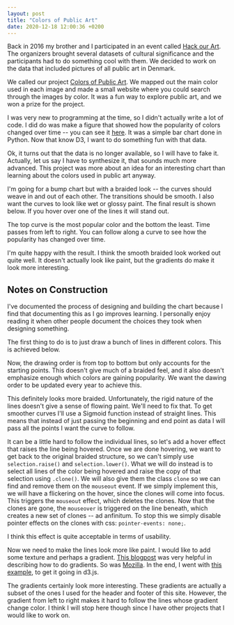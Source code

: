 ```yaml
---
layout: post
title: "Colors of Public Art"
date: 2020-12-18 12:00:36 +0200
---
```


Back in 2016 my brother and I participated in an event called [Hack our Art](https://www.facebook.com/events/186114941758670/). The organizers brought several datasets of cultural significance and the participants had to do something cool with them. We decided to work on the data that included pictures of all public art in Denmark.

<head>
    <script src="https://d3js.org/d3.v4.min.js" charset="utf-8"></script>
    <!-- Load the sankey.js function -->
    <script src="https://cdn.jsdelivr.net/gh/holtzy/D3-graph-gallery@master/LIB/sankey.js"></script>
</head>

We called our project [Colors of Public Art](https://github.com/mads-hartmann/colors-of-public-art). We mapped out the main color used in each image and made a small website where you could search through the images by color. It was a fun way to explore public art, and we won a prize for the project.

I was very new to programming at the time, so I didn't actually write a lot of code. I did do was make a figure that showed how the popularity of colors changed over time -- you can see it [here](https://github.com/mads-hartmann/colors-of-public-art/blob/master/static/assets/chart.png). It was a simple bar chart done in Python. Now that know D3, I want to do something fun with that data.

Ok, it turns out that the data is no longer available, so I will have to fake it. Actually, let us say I have to synthesize it, that sounds much more advanced. This project was more about an idea for an interesting chart than learning about the colors used in public art anyway.

I'm going for a bump chart but with a braided look -- the curves should weave in and out of each other. The transitions should be smooth. I also want the curves to look like wet or glossy paint. The final result is shown below. If you hover over one of the lines it will stand out.

<div id="publicArtSmoothBraidHoverGradientTease">
</div>

The top curve is the most popular color and the bottom the least. Time passes from left to right. You can follow along a curve to see how the popularity has changed over time.  

I'm quite happy with the result. I think the smooth braided look worked out quite well. It doesn't actually look like paint, but the gradients do make it look more interesting.

## Notes on Construction
I've documented the process of designing and building the chart because I find that documenting this as I go improves learning. I personally enjoy reading it when other people document the choices they took when designing something.

The first thing to do is to just draw a bunch of lines in different colors. This is achieved below.
<div id="publicArt">
</div>

Now, the drawing order is from top to bottom but only accounts for the starting points. This doesn't give much of a braided feel, and it also doesn't emphasize enough which colors are gaining popularity. We want the dawing order to be updated every year to achieve this.

<div id="publicArtBraid">
</div>

This definitely looks more braided. Unfortunately, the rigid nature of the lines doesn't give a sense of flowing paint. We'll need to fix that. To get smoother curves I'll use a Sigmoid function instead of straight lines. This means that instead of just passing the beginning and end point as data I will pass all the points I want the curve to follow.

<div id="publicArtSmoothBraid">
</div>

It can be a little hard to follow the individual lines, so let's add a hover effect that raises the line being hovered. Once we are done hovering, we want to get back to the original braided structure, so we can't simply use `selection.raise()` and `selection.lower()`. What we will do instead is to select all lines of the color being hovered and raise the copy of that selection using `.clone()`. We will also give them the class `clone` so we can find and remove them on the `mouseout` event. If we simply implement this, we will have a flickering on the hover, since the clones will come into focus. This triggers the `mouseout` effect, which deletes the clones. Now that the clones are gone, the `mouseover` is triggered on the line beneath, which creates a new set of clones -- ad anfinitum. To stop this we simply disable pointer effects on the clones with css: `pointer-events: none;`.

<div id="publicArtSmoothBraidHover">
</div>

I think this effect is quite acceptable in terms of usability.

Now we need to make the lines look more like paint. I would like to add some texture and perhaps a gradient. [This blogpost](https://vanseodesign.com/web-design/svg-linear-gradients/) was very helpful in describing how to do gradients. So was [Mozilla](https://developer.mozilla.org/en-US/docs/Web/SVG/Tutorial/Gradients). In the end, I went with [this example](https://bl.ocks.org/mbostock/6059532), to get it going in d3.js.

<div id="publicArtSmoothBraidHoverGradient">
</div>

The gradients certainly look more interesting. These gradients are actually a subset of the ones I used for the header and footer of this site. However, the gradient from left to right makes it hard to follow the lines whose gradient change color. I think I will stop here though since I have other projects that I would like to work on.

<link rel="stylesheet" href="../../../../css/colors-public-art.css">
<script type='text/javascript'  src='../../../../js/colors-of-public-art/colors-public-art-bump.js'></script>
<script type='text/javascript'  src='../../../../js/colors-of-public-art/colors-public-art-bump-braid.js'></script>
<script type='text/javascript'  src='../../../../js/colors-of-public-art/colors-public-art-bump-smooth-braid.js'></script>
<script type='text/javascript'  src='../../../../js/colors-of-public-art/colors-public-art-bump-smooth-braid-hover.js'></script>
<script type='text/javascript'  src='../../../../js/colors-of-public-art/colors-public-art-bump-smooth-braid-hover-gradient.js'></script>